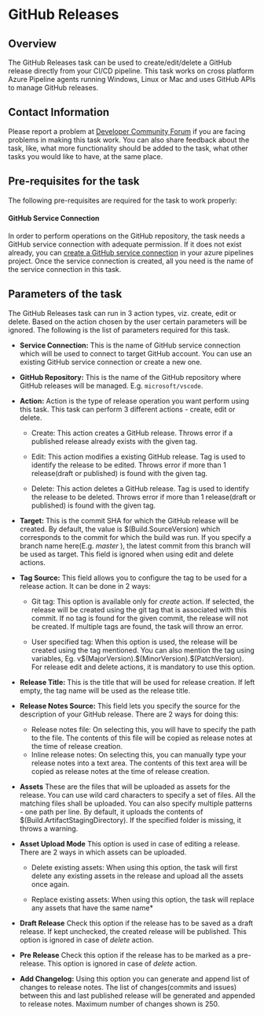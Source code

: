 # GitHub Releases

## Overview

The GitHub Releases task can be used to create/edit/delete a GitHub release directly from your CI/CD pipeline. This task works on cross platform Azure Pipeline agents running Windows, Linux or Mac and uses GitHub APIs to manage GitHub releases.

## Contact Information

Please report a problem at [Developer Community Forum](https://developercommunity.visualstudio.com/spaces/21/index.html) if you are facing problems in making this task work. You can also share feedback about the task, like, what more functionality should be added to the task, what other tasks you would like to have, at the same place.

## Pre-requisites for the task

The following pre-requisites are required for the task to work properly:

#### GitHub Service Connection

In order to perform operations on the GitHub repository, the task needs a GitHub service connection with adequate permission. If it does not exist already, you can [create a GitHub service connection](https://aka.ms/AA3am5s) in your azure pipelines project. Once the service connection is created, all you need is the name of the service connection in this task.

## Parameters of the task

The GitHub Releases task can run in 3 action types, viz. create, edit or delete. Based on the action chosen by the user certain parameters will be ignored. The following is the list of parameters required for this task.

* **Service Connection:** This is the name of GitHub service connection which will be used to connect to target GitHub account. You can use an existing GitHub service connection or create a new one.

* **GitHub Repository:** This is the name of the GitHub repository where GitHub releases will be managed. E.g. `microsoft/vscode`.

* **Action:** Action is the type of release operation you want perform using this task. This task can perform 3 different actions - create, edit or delete.

    * Create: This action creates a GitHub release. Throws error if a published release already exists with the given tag.

    * Edit: This action modifies a existing GitHub release. Tag is used to identify the release to be edited. Throws error if more than 1 release(draft or published) is found with the given tag.

    * Delete: This action deletes a GitHub release. Tag is used to identify the release to be deleted. Throws error if more than 1 release(draft or published) is found with the given tag.

* **Target:** This is the commit SHA for which the GitHub release will be created. By default, the value is $(Build.SourceVersion) which corresponds to the commit for which the build was run. If you specify a branch name here(E.g. *master* ), the latest commit from this branch will be used as target. This field is ignored when using edit and delete actions.

* **Tag Source:** This field allows you to configure the tag to be used for a release action. It can be done in 2 ways:

    * Git tag: This option is available only for *create* action. If selected, the release will be created using the git tag that is associated with this commit. If no tag is found for the given commit, the release will not be created. If multiple tags are found, the task will throw an error.

    * User specified tag: When this option is used, the release will be created using the tag mentioned. You can also mention the tag using variables, Eg. v\$(MajorVersion).\$(MinorVersion).\$(PatchVersion). For release edit and delete actions, it is mandatory to use this option.

* **Release Title:** This is the title that will be used for release creation. If left empty, the tag name will be used as the release title.

* **Release Notes Source:** This field lets you specify the source for the description of your GitHub release. There are 2 ways for doing this:
    * Release notes file: On selecting this, you will have to specify the path to the file. The contents of this file will be copied as release notes at the time of release creation.
    * Inline release notes: On selecting this, you can manually type your release notes into a text area. The contents of this text area will be copied as release notes at the time of release creation.

* **Assets** These are the files that will be uploaded as assets for the release. You can use wild card characters to specify a set of files. All the matching files shall be uploaded. You can also specify multiple patterns - one path per line. By default, it uploads the contents of $(Build.ArtifactStagingDirectory). If the specified folder is missing, it throws a warning.

* **Asset Upload Mode** This option is used in case of editing a release. There are 2 ways in which assets can be uploaded.

    * Delete existing assets: When using this option, the task will first delete any existing assets in the release and upload all the assets once again.

    * Replace existing assets: When using this option, the task will replace any assets that have the same name*

* **Draft Release**  Check this option if the release has to be saved as a draft release. If kept unchecked, the created release will be published.  This option is ignored in case of *delete* action.

* **Pre Release** Check this option if the release has to be marked as a pre-release. This option is ignored in case of *delete* action.

* **Add Changelog:** Using this option you can generate and append list of changes to release notes. The list of changes(commits and issues) between this and last published release will be generated and appended to release notes. Maximum number of changes shown is 250.
